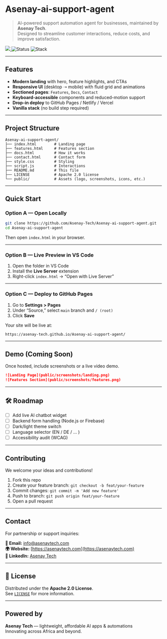 # Asenay-ai-support-agent

> AI-powered support automation agent for businesses, maintained by **Asenay Tech**.  
> Designed to streamline customer interactions, reduce costs, and improve satisfaction.

<p align="left">
  <a href="https://opensource.org/licenses/Apache-2.0" alt="License: Apache 2.0">
    <img src="https://img.shields.io/badge/License-Apache_2.0-blue.svg">
  </a>
  <img alt="Status" src="https://img.shields.io/badge/status-active-brightgreen">
  <img alt="Stack" src="https://img.shields.io/badge/made%20with-HTML5%2C%20CSS3%2C%20JS-black">
</p>

---

## Features

- **Modern landing** with hero, feature highlights, and CTAs
- **Responsive UI** (desktop ➝ mobile) with fluid grid and animations
- **Sectioned pages**: `Features`, `Docs`, `Contact`
- **Keyboard-accessible** components and reduced-motion support
- **Drop-in deploy** to GitHub Pages / Netlify / Vercel
- **Vanilla stack** (no build step required)

---

##  Project Structure

```
Asenay-ai-support-agent/
├── index.html        # Landing page
├── features.html     # Features section
├── docs.html         # How it works
├── contact.html      # Contact form
├── style.css         # Styling
├── script.js         # Interactions
├── README.md         # This file
├── LICENSE           # Apache 2.0 license
└── public/           # Assets (logo, screenshots, icons, etc.)
```

---

##  Quick Start

### Option A — Open Locally

```bash
git clone https://github.com/Asenay-Tech/Asenay-ai-support-agent.git
cd Asenay-ai-support-agent
```

Then open `index.html` in your browser.

---

### Option B — Live Preview in VS Code

1. Open the folder in VS Code  
2. Install the **Live Server** extension  
3. Right-click `index.html` → “Open with Live Server”

---

### Option C — Deploy to GitHub Pages

1. Go to **Settings > Pages**
2. Under “Source,” select `main` branch and `/ (root)`
3. Click **Save**

Your site will be live at:

```
https://asenay-tech.github.io/Asenay-ai-support-agent/
```

---

##  Demo (Coming Soon)

Once hosted, include screenshots or a live video demo.

```markdown
![Landing Page](public/screenshots/landing.png)
![Features Section](public/screenshots/features.png)
```

---

## 🛠️ Roadmap

- [ ] Add live AI chatbot widget
- [ ] Backend form handling (Node.js or Firebase)
- [ ] Dark/light theme switch
- [ ] Language selector (EN / DE / ... )
- [ ] Accessibility audit (WCAG)

---

##  Contributing

We welcome your ideas and contributions!

1. Fork this repo  
2. Create your feature branch: `git checkout -b feat/your-feature`  
3. Commit changes: `git commit -m 'Add new feature'`  
4. Push to branch: `git push origin feat/your-feature`  
5. Open a pull request

---

## Contact

For partnership or support inquiries:

**📧 Email:** info@asenaytech.com  
**🌍 Website:** [https://asenaytech.com](https://asenaytech.com)  
**🔗 LinkedIn:** [Asenay Tech](https://linkedin.com/company/asenaytech)

---

## 📄 License

Distributed under the **Apache 2.0 License**.  
See [`LICENSE`](LICENSE) for more information.

---

## Powered by

**Asenay Tech** — lightweight, affordable AI apps & automations  
 Innovating across Africa and beyond.
